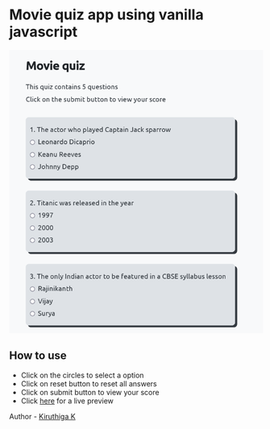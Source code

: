 # Movie quiz app using vanilla javascript

![](screenshot.png)

## How to use

- Click on the circles to select a option
- Click on reset button to reset all answers
- Click on submit button to view your score
- Click [here]() for a live preview

Author - [Kiruthiga K](https://kiruanime2003.gitlab.io/)